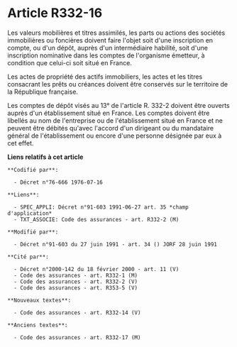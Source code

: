 # Article R332-16

Les valeurs mobilières et titres assimilés, les parts ou actions des sociétés immobilières ou foncières doivent faire l'objet
soit d'une inscription en compte, ou d'un dépôt, auprès d'un intermédiaire habilité, soit d'une inscription nominative dans
les comptes de l'organisme émetteur, à condition que celui-ci soit situé en France.

Les actes de propriété des actifs immobiliers, les actes et les titres consacrant les prêts ou créances doivent être
conservés sur le territoire de la République française.

Les comptes de dépôt visés au 13° de l'article R. 332-2 doivent être ouverts auprès d'un établissement situé en France. Les
comptes doivent être libellés au nom de l'entreprise ou de l'établissement situé en France et ne peuvent être débités qu'avec
l'accord d'un dirigeant ou du mandataire général de l'établissement ou encore d'une personne désignée par eux à cet effet.

**Liens relatifs à cet article**

	**Codifié par**:

	  - Décret n°76-666 1976-07-16

	**Liens**:

	  - SPEC_APPLI: Décret n°91-603 1991-06-27 art. 35 *champ d'application*
	  - TXT_ASSOCIE: Code des assurances - art. R332-2 (M)

	**Modifié par**:

	  - Décret n°91-603 du 27 juin 1991 - art. 34 () JORF 28 juin 1991

	**Cité par**:

	  - Décret n°2000-142 du 18 février 2000 - art. 11 (V)
	  - Code des assurances - art. R332-1 (M)
	  - Code des assurances - art. R332-2 (V)
	  - Code des assurances - art. R353-5 (V)

	**Nouveaux textes**:

	  - Code des assurances - art. R332-14 (V)

	**Anciens textes**:

	  - Code des assurances - art. R332-17 (M)

